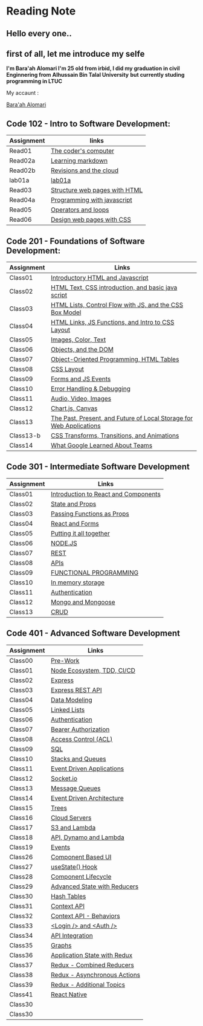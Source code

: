 # Reading Note

## Hello every one..

## first of all, let me introduce my selfe

**I'm Bara'ah Alomari I'm 25 old from irbid, I did my graduation in civil Enginnering from Alhussain Bin Talal University**
**but currently studing programming in LTUC**

My accaunt :


[Bara'ah Alomari](https://github.com/baraahalomari)


## Code 102 - Intro to Software Development:



  Assignment        | links  
  ------------------| -----------------------
  Read01            | [The coder's computer](code102/Read01) 
  Read02a           | [Learning markdown](code102/Read02a) 
  Read02b           | [Revisions and the cloud](code102/Read02b)     
  lab01a            | [lab01a](code102/lab01a) 
  Read03            | [Structure web pages with HTML](code102/Read03)
  Read04a           | [Programming with javascript](code102/Read04a)
  Read05            | [Operators and loops](code102/Read05)
  Read06            | [Design web pages with CSS](code102/Read06)





## Code 201 - Foundations of Software Development:



  Assignment           |   Links
  ---------------------|-----------------------------
   Class01             |  [Introductory HTML and Javascript](code201/class-01)
   Class02             |  [HTML Text, CSS introduction, and basic java script](code201/class-02)
   Class03             |  [HTML Lists, Control Flow with JS, and the CSS Box Model](code201/class-03)
   Class04             |  [ HTML Links, JS Functions, and Intro to CSS Layout](code201/class-04)
   Class05             |  [ Images, Color, Text](code201/class-05)
   Class06             |  [Objects, and the DOM](code201/class-06)
   Class07             |  [Object-Oriented Programming, HTML Tables](code201/class-07)
   Class08             |  [CSS Layout](code201/class-08)
   Class09             |  [ Forms and JS Events](code201/class-09)
   Class10             |  [Error Handling & Debugging](code201/class-10)
   Class11             |  [Audio, Video, Images](code201/class-11)
   Class12             |  [Chart.js, Canvas](code201/class-12)
   Class13             |  [The Past, Present, and Future of Local Storage for Web Applications](code201/class-13)
   Class13-b           |  [ CSS Transforms, Transitions, and Animations](code201/class-13b)
   Class14             |  [What Google Learned About Teams](code201/class-15)


  ## Code 301 - Intermediate Software Development

  
  Assignment           |   Links
  ---------------------|-----------------------------
   Class01             |  [Introduction to React and Components](code301/class01)
   Class02             |  [State and Props](code301/class2)
   Class03             |  [Passing Functions as Props](code301/code3)
   Class04             |  [React and Forms](code301/class4)
   Class05             |  [Putting it all together](code301/class5)
   Class06             |  [NODE.JS](code301/class6)
   Class07             |  [REST](code301/class7)
   Class08             |  [APIs](code301/class8)
   Class09             |  [FUNCTIONAL PROGRAMMING ](code301/class9)
   Class10             |  [In memory storage](code301/class10.md)
   Class11             |  [Authentication](code301/class11)
   Class12             |  [Mongo and Mongoose](code301/class12) 
   Class13             |  [CRUD](code301/class13)


   
## Code 401 - Advanced Software Development




Assignment         |   Links
---------------------|-----------------------------
 Class00             |  [Pre-Work](code401/class0)
 Class01             |  [Node Ecosystem, TDD, CI/CD](code401/class1)
 Class02             |  [Express](code401/class2)
 Class03             |  [Express REST API](code401/class3)
 Class04             |  [Data Modeling](code401/class4)
 Class05             |  [Linked Lists](code401/class5)
 Class06             |  [Authentication](code401/class6)
 Class07             |  [Bearer Authorization](code401/class7)
 Class08             |  [Access Control (ACL)](code401/class8)
 Class09             |  [SQL](code401/class9)
 Class10             |  [Stacks and Queues](code401/class10)
 Class11             |  [Event Driven Applications](code401/class11)
 Class12             |  [Socket.io](code401/class12) 
 Class13             |  [Message Queues](code401/class13)
 Class14             |  [Event Driven Architecture](code401/class14)
 Class15             |  [Trees](code401/class15) 
 Class16             |  [Cloud Servers](code401/class16)
 Class17             |  [S3 and Lambda](code401/class17)
 Class18             |  [API, Dynamo and Lambda](code401/class18) 
 Class19             |  [Events](code401/class19)
 Class26             |  [Component Based UI](code401/class26)
 Class27             |  [useState() Hook](code401/class27) 
 Class28             |  [Component Lifecycle](code401/class28)
 Class29             |  [Advanced State with Reducers](code401/class29)
 Class30             |  [Hash Tables](code401/class30)
 Class31             |  [Context API](code401/class31) 
 Class32             |  [Context API - Behaviors](code401/class32)
 Class33             |  [&lt;Login /> and &lt;Auth />](code401/class33)
 Class34             |  [API Integration](code401/class34)
 Class35             |  [Graphs](code401/class35) 
 Class36             |  [Application State with Redux](code401/class36)
 Class37             |  [Redux - Combined Reducers](code401/class37) 
 Class38             |  [Redux - Asynchronous Actions](code401/class38)
 Class39             |  [Redux - Additional Topics](code401/class39)
 Class41             |  [React Native](code401/class41)
 Class30             |  []()
 Class30             |  []()
 















































